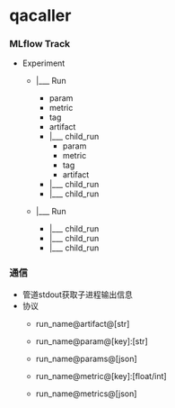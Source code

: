 # qacaller


### MLflow Track
- Experiment
    - |___ Run
        - param
        - metric
        - tag
        - artifact
        - |___ child_run
            - param
            - metric
            - tag
            - artifact
        - |___ child_run
        - |___ child_run

     - |___ Run
        - |___ child_run
        - |___ child_run
        - |___ child_run



### 通信
- 管道stdout获取子进程输出信息
- 协议
    - run_name@artifact@[str]
    
    - run_name@param@[key]:[str]
    
    - run_name@params@[json]
    
    - run_name@metric@[key]:[float/int]
    
    - run_name@metrics@[json]